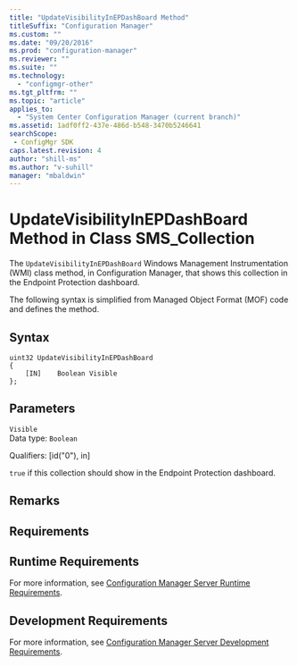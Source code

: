 ```yaml
---
title: "UpdateVisibilityInEPDashBoard Method"
titleSuffix: "Configuration Manager"
ms.custom: ""
ms.date: "09/20/2016"
ms.prod: "configuration-manager"
ms.reviewer: ""
ms.suite: ""
ms.technology:
  - "configmgr-other"
ms.tgt_pltfrm: ""
ms.topic: "article"
applies_to:
  - "System Center Configuration Manager (current branch)"
ms.assetid: 1adf0ff2-437e-486d-b548-3470b5246641searchScope: - ConfigMgr SDK
caps.latest.revision: 4
author: "shill-ms"
ms.author: "v-suhill"
manager: "mbaldwin"
---
```

# UpdateVisibilityInEPDashBoard Method in Class SMS_Collection
The `UpdateVisibilityInEPDashBoard` Windows Management Instrumentation (WMI) class method, in Configuration Manager, that shows this collection in the Endpoint Protection dashboard.  

 The following syntax is simplified from Managed Object Format (MOF) code and defines the method.  

## Syntax  

```  
uint32 UpdateVisibilityInEPDashBoard   
{  
    [IN]    Boolean Visible  
};  
```  

## Parameters  
 `Visible`  
 Data type: `Boolean`  

 Qualifiers: [id("0"), in]  

 `true` if this collection should show in the Endpoint Protection dashboard.  

## Remarks  

## Requirements  

## Runtime Requirements  
 For more information, see [Configuration Manager Server Runtime Requirements](../../../../../develop/core/reqs/server-runtime-requirements.md).  

## Development Requirements  
 For more information, see [Configuration Manager Server Development Requirements](../../../../../develop/core/reqs/server-development-requirements.md).
